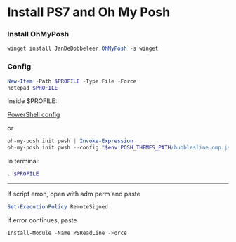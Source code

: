 # Install PS7 and Oh My Posh

### Install OhMyPosh
```ps1
winget install JanDeDobbeleer.OhMyPosh -s winget
```
### Config
```ps1
New-Item -Path $PROFILE -Type File -Force
notepad $PROFILE
```
Inside $PROFILE:

[PowerShell config](https://github.com/Ranieeery/config/blob/main/ps/Microsoft.PowerShell_profile.ps1)  

or
```ps1
oh-my-posh init pwsh | Invoke-Expression
oh-my-posh init pwsh --config "$env:POSH_THEMES_PATH/bubblesline.omp.json" | Invoke-Expression
```

In terminal:
```ps1
. $PROFILE
```
----------

If script erron, open with adm perm and paste
```ps1
Set-ExecutionPolicy RemoteSigned
```

If error continues, paste
```ps1
Install-Module -Name PSReadLine -Force
```

